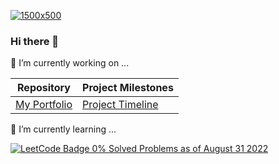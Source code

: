 [![1500x500](https://user-images.githubusercontent.com/28223640/186547908-0a6427f4-4c76-4821-8d64-be8f8241546e.jpg)](https://isaiahdavis.com/)
### Hi there 👋
🔭 I’m currently working on ...

|Repository                                                                     |Project Milestones                                                              |
|-------------------------------------------------------------------------------|-------------------------------------------------------------------------------|
|[My Portfolio](https://github.com/isaiahdaviscom/myportfolio)                  |[Project Timeline](https://github.com/users/isaiahdaviscom/projects/2)         |

🌱 I’m currently learning ...

<a href="http://example.com/" target="_blank"><img src="https://img.shields.io/badge/dynamic/json?style=for-the-badge&labelColor=black&color=%23ffa116&label=Leetcode%20%7C%20Solved&query=solvedPercentage&url=https%3A%2F%2Fleetcode-badge.vercel.app%2Fapi%2Fusers%2Fisaiahdaviscom&logo=leetcode&logoColor=yellow" alt="LeetCode Badge 0% Solved Problems as of August 31 2022"></a>

<!--

https://www.markdownguide.org/basic-syntax/

**isaiahdaviscom/isaiahdaviscom** is a ✨ _special_ ✨ repository because its `README.md` (this file) appears on your GitHub profile.

Here are some ideas to get 
you started:

- 🔭 I’m currently working on ...
- 🌱 I’m currently learning ...
- 👯 I’m looking to collaborate on ...
- 🤔 I’m looking for help with ...
- 💬 Ask me about ...
- 📫 How to reach me: ...
- 😄 Pronouns: ...
- ⚡ Fun fact: ...
-->
